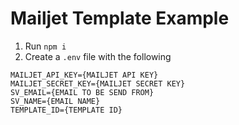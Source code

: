 # Mailjet Template Example

1. Run `npm i`
2. Create a `.env` file with the following
```
MAILJET_API_KEY={MAILJET API KEY}
MAILJET_SECRET_KEY={MAILJET SECRET KEY}
SV_EMAIL={EMAIL TO BE SEND FROM}
SV_NAME={EMAIL NAME}
TEMPLATE_ID={TEMPLATE ID}
```